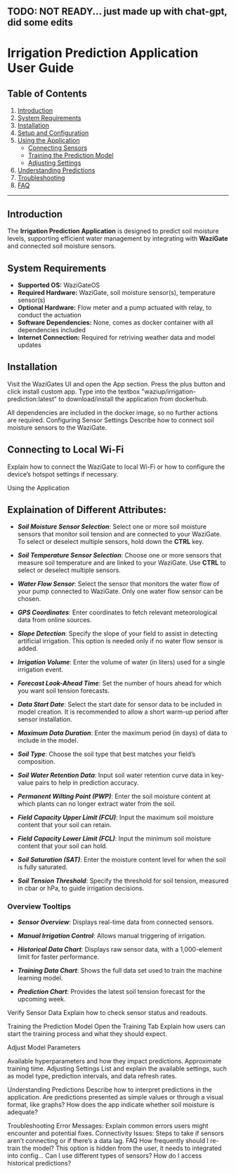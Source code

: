TODO: NOT READY... just made up with chat-gpt, did some edits
---------------
# Irrigation Prediction Application User Guide

## Table of Contents
1. [Introduction](#introduction)
2. [System Requirements](#system-requirements)
3. [Installation](#installation)
4. [Setup and Configuration](#setup-and-configuration)
5. [Using the Application](#using-the-application)
   - [Connecting Sensors](#connecting-sensors)
   - [Training the Prediction Model](#training-the-prediction-model)
   - [Adjusting Settings](#adjusting-settings)
6. [Understanding Predictions](#understanding-predictions)
7. [Troubleshooting](#troubleshooting)
8. [FAQ](#faq)

---

## Introduction
The **Irrigation Prediction Application** is designed to predict soil moisture levels, supporting efficient water management by integrating with **WaziGate** and connected soil moisture sensors.

## System Requirements
- **Supported OS:** WaziGateOS
- **Required Hardware:** WaziGate, soil moisture sensor(s), temperature sensor(s)
- **Optional Hardware:** Flow meter and a pump actuated with relay, to conduct the actuation
- **Software Dependencies:** None, comes as docker container with all dependencies included
- **Internet Connection:** Required for retriving weather data and model updates


Installation
-------
Visit the WaziGates UI and open the App section. Press the plus button and click install custom app. Type into the textbox "waziup/irrigation-prediction:latest" to download/install the application from dockerhub. 

All dependencies are included in the docker image, so no further actions are required.
Configuring Sensor Settings
Describe how to connect soil moisture sensors to the WaziGate.

Connecting to Local Wi-Fi
------------------------
Explain how to connect the WaziGate to local Wi-Fi or how to configure the device’s hotspot settings if necessary.

Using the Application

Explaination of Different Attributes:
-------------------------------------
- ***Soil Moisture Sensor Selection***: Select one or more soil moisture sensors that monitor soil tension and are connected to your WaziGate. To select or deselect multiple sensors, hold down the **CTRL** key.

- ***Soil Temperature Sensor Selection***: Choose one or more sensors that measure soil temperature and are linked to your WaziGate. Use **CTRL** to select or deselect multiple sensors.

- ***Water Flow Sensor***: Select the sensor that monitors the water flow of your pump connected to WaziGate. Only one water flow sensor can be chosen.

- ***GPS Coordinates***: Enter coordinates to fetch relevant meteorological data from online sources.

- ***Slope Detection***: Specify the slope of your field to assist in detecting artificial irrigation. This option is needed only if no water flow sensor is added.

- ***Irrigation Volume***: Enter the volume of water (in liters) used for a single irrigation event.

- ***Forecast Look-Ahead Time***: Set the number of hours ahead for which you want soil tension forecasts.

- ***Data Start Date***: Select the start date for sensor data to be included in model creation. It is recommended to allow a short warm-up period after sensor installation.

- ***Maximum Data Duration***: Enter the maximum period (in days) of data to include in the model.

- ***Soil Type***: Choose the soil type that best matches your field’s composition.

- ***Soil Water Retention Data***: Input soil water retention curve data in key-value pairs to help in prediction accuracy.

- ***Permanent Wilting Point (PWP)***: Enter the soil moisture content at which plants can no longer extract water from the soil.

- ***Field Capacity Upper Limit (FCU)***: Input the maximum soil moisture content that your soil can retain.

- ***Field Capacity Lower Limit (FCL)***: Input the minimum soil moisture content that your soil can hold.

- ***Soil Saturation (SAT)***: Enter the moisture content level for when the soil is fully saturated.

- ***Soil Tension Threshold***: Specify the threshold for soil tension, measured in cbar or hPa, to guide irrigation decisions.

### Overview Tooltips
- ***Sensor Overview***: Displays real-time data from connected sensors.

- ***Manual Irrigation Control***: Allows manual triggering of irrigation.

- ***Historical Data Chart***: Displays raw sensor data, with a 1,000-element limit for faster performance.

- ***Training Data Chart***: Shows the full data set used to train the machine learning model.

- ***Prediction Chart***: Provides the latest soil tension forecast for the upcoming week.



Verify Sensor Data
Explain how to check sensor status and readouts.

Training the Prediction Model
Open the Training Tab
Explain how users can start the training process and what they should expect.

Adjust Model Parameters

Available hyperparameters and how they impact predictions.
Approximate training time.
Adjusting Settings
List and explain the available settings, such as model type, prediction intervals, and data refresh rates.

Understanding Predictions
Describe how to interpret predictions in the application. Are predictions presented as simple values or through a visual format, like graphs? How does the app indicate whether soil moisture is adequate?

Troubleshooting
Error Messages: Explain common errors users might encounter and potential fixes.
Connectivity Issues: Steps to take if sensors aren’t connecting or if there’s a data lag.
FAQ
How frequently should I re-train the model? This option is hidden from the user, it needs to integrated into config...
Can I use different types of sensors?
How do I access historical predictions?